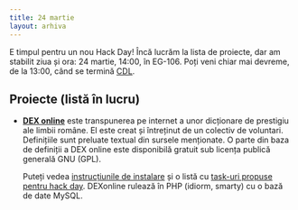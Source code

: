 ```yaml
---
title: 24 martie
layout: arhiva
---
```


E timpul pentru un nou Hack Day! Încă lucrăm la lista de proiecte, dar
am stabilit ziua și ora: 24 martie, 14:00, în EG-106. Poți veni chiar
mai devreme, de la 13:00, când se termină [CDL][].

[CDL]: http://cdl.rosedu.org/2012/calendar

## Proiecte (listă în lucru)

* **[DEX online][]** este transpunerea pe internet a unor
  dicționare de prestigiu ale limbii române. El este creat și întreținut
  de un colectiv de voluntari.  Definițiile sunt preluate textual din
  sursele menționate. O parte din baza de definiții a DEX online este
  disponibilă gratuit sub licența publică generală GNU (GPL).

  Puteți vedea [instrucțiunile de instalare][dexonline-install] și o
  listă cu [task-uri propuse pentru hack day][dexonline-tasks].
  DEXonline rulează în PHP (idiorm, smarty) cu o bază de date MySQL.

[dex online]: http://dexonline.ro/
[dexonline-install]: http://wiki.dexonline.ro/wiki/AccesLaCodulSurs%C4%83
[dexonline-tasks]: http://wiki.dexonline.ro/wiki/ROSEdu
